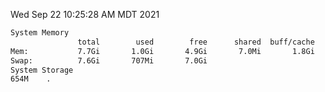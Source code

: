 Wed Sep 22 10:25:28 AM MDT 2021
```bash
System Memory
               total        used        free      shared  buff/cache   available
Mem:           7.7Gi       1.0Gi       4.9Gi       7.0Mi       1.8Gi       6.3Gi
Swap:          7.6Gi       707Mi       7.0Gi
System Storage
654M	.
```
